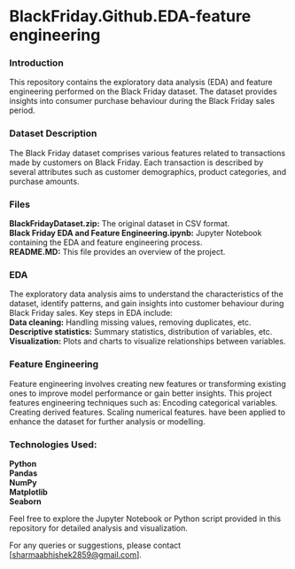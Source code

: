 # BlackFriday.Github.EDA-feature engineering

<h3>Introduction</h3>
This repository contains the exploratory data analysis (EDA) and feature engineering performed on the Black Friday dataset. The dataset provides insights into consumer purchase behaviour during the Black Friday sales period.

<h3>Dataset Description</h3>
The Black Friday dataset comprises various features related to transactions made by customers on Black Friday. Each transaction is described by several attributes such as customer demographics, product categories, and purchase amounts.

<h3>Files</h3>
<b>BlackFridayDataset.zip:</b> The original dataset in CSV format.
<br>
<b>Black Friday EDA and Feature Engineering.ipynb:</b> Jupyter Notebook containing the EDA and feature engineering process.
<br>
<b>README.MD:</b> This file provides an overview of the project.
<br>

<h3>EDA</h3>
The exploratory data analysis aims to understand the characteristics of the dataset, identify patterns, and gain insights into customer behaviour during Black Friday sales. Key steps in EDA include:
<br>
<b>Data cleaning:</b> Handling missing values, removing duplicates, etc.
<br>
<b>Descriptive statistics:</b> Summary statistics, distribution of variables, etc.
<br>
<b>Visualization:</b> Plots and charts to visualize relationships between variables.
<br>

<h3>Feature Engineering</h3>
Feature engineering involves creating new features or transforming existing ones to improve model performance or gain better insights. This project features engineering techniques such as:
Encoding categorical variables.
Creating derived features.
Scaling numerical features.
have been applied to enhance the dataset for further analysis or modelling.

<h3>Technologies Used:</h3>
<b>Python</b>
<br>
<b>Pandas</b>
<br>
<b>NumPy</b>
<br>
<b>Matplotlib</b>
<br>
<b>Seaborn</b>
<br>

Feel free to explore the Jupyter Notebook or Python script provided in this repository for detailed analysis and visualization.

For any queries or suggestions, please contact [sharmaabhishek2859@gmail.com].

